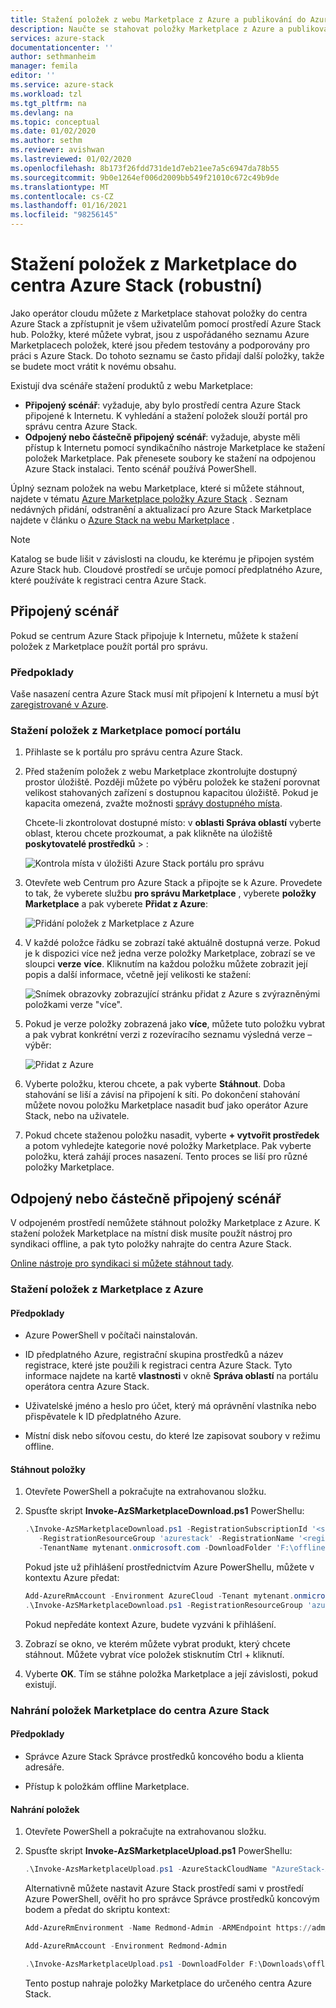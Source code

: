 ```yaml
---
title: Stažení položek z webu Marketplace z Azure a publikování do Azure Stack | Microsoft Docs
description: Naučte se stahovat položky Marketplace z Azure a publikovat na Azure Stack.
services: azure-stack
documentationcenter: ''
author: sethmanheim
manager: femila
editor: ''
ms.service: azure-stack
ms.workload: tzl
ms.tgt_pltfrm: na
ms.devlang: na
ms.topic: conceptual
ms.date: 01/02/2020
ms.author: sethm
ms.reviewer: avishwan
ms.lastreviewed: 01/02/2020
ms.openlocfilehash: 8b173f26fdd731de1d7eb21ee7a5c6947da78b55
ms.sourcegitcommit: 9b0e1264ef006d2009bb549f21010c672c49b9de
ms.translationtype: MT
ms.contentlocale: cs-CZ
ms.lasthandoff: 01/16/2021
ms.locfileid: "98256145"
---
```

# <a name="download-marketplace-items-to-azure-stack-hub-ruggedized"></a>Stažení položek z Marketplace do centra Azure Stack (robustní)

Jako operátor cloudu můžete z Marketplace stahovat položky do centra Azure Stack a zpřístupnit je všem uživatelům pomocí prostředí Azure Stack hub. Položky, které můžete vybrat, jsou z uspořádaného seznamu Azure Marketplacech položek, které jsou předem testovány a podporovány pro práci s Azure Stack. Do tohoto seznamu se často přidají další položky, takže se budete moct vrátit k novému obsahu.

Existují dva scénáře stažení produktů z webu Marketplace:

- **Připojený scénář**: vyžaduje, aby bylo prostředí centra Azure Stack připojené k Internetu. K vyhledání a stažení položek slouží portál pro správu centra Azure Stack.
- **Odpojený nebo částečně připojený scénář**: vyžaduje, abyste měli přístup k Internetu pomocí syndikačního nástroje Marketplace ke stažení položek Marketplace. Pak přenesete soubory ke stažení na odpojenou Azure Stack instalaci. Tento scénář používá PowerShell.

Úplný seznam položek na webu Marketplace, které si můžete stáhnout, najdete v tématu [Azure Marketplace položky Azure Stack](../../operator/azure-stack-marketplace-azure-items.md) . Seznam nedávných přidání, odstranění a aktualizací pro Azure Stack Marketplace najdete v článku o [Azure Stack na webu Marketplace](../../operator/azure-stack-marketplace-changes.md) .

> [!NOTE]
> Katalog se bude lišit v závislosti na cloudu, ke kterému je připojen systém Azure Stack hub. Cloudové prostředí se určuje pomocí předplatného Azure, které používáte k registraci centra Azure Stack.

## <a name="connected-scenario"></a>Připojený scénář

Pokud se centrum Azure Stack připojuje k Internetu, můžete k stažení položek z Marketplace použít portál pro správu.

### <a name="prerequisites"></a>Předpoklady

Vaše nasazení centra Azure Stack musí mít připojení k Internetu a musí být [zaregistrované v Azure](registration-tzl.md).

### <a name="use-the-portal-to-download-marketplace-items"></a>Stažení položek z Marketplace pomocí portálu

1. Přihlaste se k portálu pro správu centra Azure Stack.

2. Před stažením položek z webu Marketplace zkontrolujte dostupný prostor úložiště. Později můžete po výběru položek ke stažení porovnat velikost stahovaných zařízení s dostupnou kapacitou úložiště. Pokud je kapacita omezená, zvažte možnosti [správy dostupného místa](../../operator/azure-stack-manage-storage-shares.md#manage-available-space).

   Chcete-li zkontrolovat dostupné místo: v **oblasti Správa oblastí** vyberte oblast, kterou chcete prozkoumat, a pak klikněte na úložiště **poskytovatelé prostředků**  >  :

   ![Kontrola místa v úložišti Azure Stack portálu pro správu](media/azure-stack-download-azure-marketplace-item-tzl/storage.png)

3. Otevřete web Centrum pro Azure Stack a připojte se k Azure. Provedete to tak, že vyberete službu **pro správu Marketplace** , vyberete **položky Marketplace** a pak vyberete **Přidat z Azure**:

   ![Přidání položek z Marketplace z Azure](media/azure-stack-download-azure-marketplace-item-tzl/marketplace.png)

4. V každé položce řádku se zobrazí také aktuálně dostupná verze. Pokud je k dispozici více než jedna verze položky Marketplace, zobrazí se ve sloupci **verze** **více**. Kliknutím na každou položku můžete zobrazit její popis a další informace, včetně její velikosti ke stažení:

   ![Snímek obrazovky zobrazující stránku přidat z Azure s zvýrazněnými položkami verze "více".](media/azure-stack-download-azure-marketplace-item-tzl/add-from-azure1.png)

5. Pokud je verze položky zobrazená jako **více**, můžete tuto položku vybrat a pak vybrat konkrétní verzi z rozevíracího seznamu výsledná verze – výběr:

   ![Přidat z Azure](media/azure-stack-download-azure-marketplace-item-tzl/add-from-azure3.png)

6. Vyberte položku, kterou chcete, a pak vyberte **Stáhnout**. Doba stahování se liší a závisí na připojení k síti. Po dokončení stahování můžete novou položku Marketplace nasadit buď jako operátor Azure Stack, nebo na uživatele.

7. Pokud chcete staženou položku nasadit, vyberte **+ vytvořit prostředek** a potom vyhledejte kategorie nové položky Marketplace. Pak vyberte položku, která zahájí proces nasazení. Tento proces se liší pro různé položky Marketplace.

## <a name="disconnected-or-a-partially-connected-scenario"></a>Odpojený nebo částečně připojený scénář

V odpojeném prostředí nemůžete stáhnout položky Marketplace z Azure. K stažení položek Marketplace na místní disk musíte použít nástroj pro syndikaci offline, a pak tyto položky nahrajte do centra Azure Stack.

[Online nástroje pro syndikaci si můžete stáhnout tady](../../operator/azure-stack-download-azure-marketplace-item.md?pivots=state-disconnected).

### <a name="download-marketplace-items-from-azure"></a>Stažení položek z Marketplace z Azure

#### <a name="prerequisites"></a>Předpoklady

- Azure PowerShell v počítači nainstalován.

- ID předplatného Azure, registrační skupina prostředků a název registrace, které jste použili k registraci centra Azure Stack. Tyto informace najdete na kartě **vlastnosti** v okně **Správa oblastí** na portálu operátora centra Azure Stack.

- Uživatelské jméno a heslo pro účet, který má oprávnění vlastníka nebo přispěvatele k ID předplatného Azure.

- Místní disk nebo síťovou cestu, do které lze zapisovat soubory v režimu offline.

#### <a name="download-items"></a>Stáhnout položky

1. Otevřete PowerShell a pokračujte na extrahovanou složku.

2. Spusťte skript **Invoke-AzSMarketplaceDownload.ps1** PowerShellu:

    ```powershell
    .\Invoke-AzSMarketplaceDownload.ps1 -RegistrationSubscriptionId '<subscription ID>' ` 
       -RegistrationResourceGroup 'azurestack' -RegistrationName '<registration name>' `
       -TenantName mytenant.onmicrosoft.com -DownloadFolder 'F:\offlineSyndication'
    ```

    Pokud jste už přihlášení prostřednictvím Azure PowerShellu, můžete v kontextu Azure předat:

    ```powershell
    Add-AzureRmAccount -Environment AzureCloud -Tenant mytenant.onmicrosoft.com 
    .\Invoke-AzSMarketplaceDownload.ps1 -RegistrationResourceGroup 'azurestack' -RegistrationName '<registration name>' -DownloadFolder 'F:\offlineSyndication' -AzureContext $(Get-AzureRMContext)
    ```

    Pokud nepředáte kontext Azure, budete vyzváni k přihlášení.

3. Zobrazí se okno, ve kterém můžete vybrat produkt, který chcete stáhnout. Můžete vybrat více položek stisknutím Ctrl + kliknutí.

4. Vyberte **OK**. Tím se stáhne položka Marketplace a její závislosti, pokud existují.

### <a name="upload-marketplace-items-to-azure-stack-hub"></a>Nahrání položek Marketplace do centra Azure Stack

#### <a name="prerequisites"></a>Předpoklady

- Správce Azure Stack Správce prostředků koncového bodu a klienta adresáře.

- Přístup k položkám offline Marketplace.

#### <a name="upload-items"></a>Nahrání položek

1. Otevřete PowerShell a pokračujte na extrahovanou složku.

2. Spusťte skript **Invoke-AzSMarketplaceUpload.ps1** PowerShellu:

    ```powershell
    .\Invoke-AzsMarketplaceUpload.ps1 -AzureStackCloudName "AzureStack-Admin" -AzureStackAdminARMEndpoint https://adminmanagement.<region>.<fqdn> -TenantName mytenant.onmicrosoft.com -DownloadFolder F:\offlineSyndication
    ```

    Alternativně můžete nastavit Azure Stack prostředí sami v prostředí Azure PowerShell, ověřit ho pro správce Správce prostředků koncovým bodem a předat do skriptu kontext:

    ```powershell
    Add-AzureRmEnvironment -Name Redmond-Admin -ARMEndpoint https://adminmanagement.redmond.azurestack.corp.microsoft.com

    Add-AzureRmAccount -Environment Redmond-Admin

    .\Invoke-AzsMarketplaceUpload.ps1 -DownloadFolder F:\Downloads\offlining -AzureContext $(Get-AzureRmContext)
    ```

    Tento postup nahraje položky Marketplace do určeného centra Azure Stack.